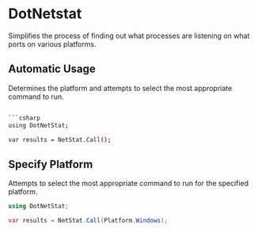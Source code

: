# DotNetstat

Simplifies the process of finding out what processes are listening on what ports on various platforms.

## Automatic Usage

Determines the platform and attempts to select the most appropriate command to run.

```bash

```csharp
using DotNetStat;

var results = NetStat.Call();
```

## Specify Platform

Attempts to select the most appropriate command to run for the specified platform.

```csharp
using DotNetStat;

var results = NetStat.Call(Platform.Windows);
```
